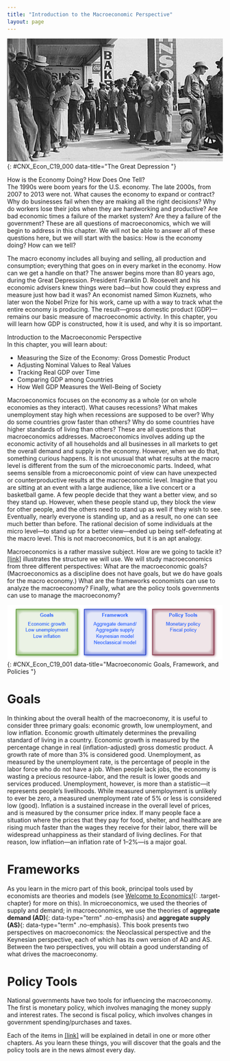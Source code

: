 ```yaml
---
title: "Introduction to the Macroeconomic Perspective"
layout: page
---
```



<?cnx.eoc class="summary" title="Chapter Review"?>

<?cnx.eoc class="self-check-questions" title="Self-Check Questions"?>

<?cnx.eoc class="review-questions" title="Review Questions"?>

<?cnx.eoc class="critical-thinking" title="Critical Thinking Questions"?>

<?cnx.eoc class="problems" title="Problems"?>

<?cnx.eoc class="references" title="References"?>

 ![The photograph shows people lined up outside a bank during the Great Depression awaiting their relief checks.](../resources/CNX_Econ_C19_000.jpg "At times, such as when many people are in need of government assistance, it is easy to tell how the economy is doing. This photograph shows people lined up during the Great Depression, waiting for relief checks. At other times, when some are doing well and others are not, it is more difficult to ascertain how the economy of a country is doing. (Credit: modification of work by the U.S. Library of Congress/Wikimedia Commons)"){: #CNX_Econ_C19_000 data-title="The Great Depression "}

<div data-type="note" class="economics bringhome" markdown="1">
<div data-type="title">
How is the Economy Doing? How Does One Tell?
</div>
The 1990s were boom years for the U.S. economy. The late 2000s, from 2007 to 2013 were not. What causes the economy to expand or contract? Why do businesses fail when they are making all the right decisions? Why do workers lose their jobs when they are hardworking and productive? Are bad economic times a failure of the market system? Are they a failure of the government? These are all questions of macroeconomics, which we will begin to address in this chapter. We will not be able to answer all of these questions here, but we will start with the basics: How is the economy doing? How can we tell?

The macro economy includes all buying and selling, all production and consumption; everything that goes on in every market in the economy. How can we get a handle on that? The answer begins more than 80 years ago, during the Great Depression. President Franklin D. Roosevelt and his economic advisers knew things were bad—but how could they express and measure just how bad it was? An economist named Simon Kuznets, who later won the Nobel Prize for his work, came up with a way to track what the entire economy is producing. The result—gross domestic product (GDP)—remains our basic measure of macroeconomic activity. In this chapter, you will learn how GDP is constructed, how it is used, and why it is so important.

</div>

<div data-type="note" class="economics chapter-objectives" markdown="1">
<div data-type="title">
Introduction to the Macroeconomic Perspective
</div>
In this chapter, you will learn about:

* Measuring the Size of the Economy: Gross Domestic Product
* Adjusting Nominal Values to Real Values
* Tracking Real GDP over Time
* Comparing GDP among Countries
* How Well GDP Measures the Well-Being of Society

</div>

Macroeconomics focuses on the economy as a whole (or on whole economies as they interact). What causes recessions? What makes unemployment stay high when recessions are supposed to be over? Why do some countries grow faster than others? Why do some countries have higher standards of living than others? These are all questions that macroeconomics addresses. Macroeconomics involves adding up the economic activity of all households and all businesses in all markets to get the overall demand and supply in the economy. However, when we do that, something curious happens. It is not unusual that what results at the macro level is different from the sum of the microeconomic parts. Indeed, what seems sensible from a microeconomic point of view can have unexpected or counterproductive results at the macroeconomic level. Imagine that you are sitting at an event with a large audience, like a live concert or a basketball game. A few people decide that they want a better view, and so they stand up. However, when these people stand up, they block the view for other people, and the others need to stand up as well if they wish to see. Eventually, nearly everyone is standing up, and as a result, no one can see much better than before. The rational decision of some individuals at the micro level—to stand up for a better view—ended up being self-defeating at the macro level. This is not macroeconomics, but it is an apt analogy.

Macroeconomics is a rather massive subject. How are we going to tackle it? [\[link\]](#CNX_Econ_C19_001) illustrates the structure we will use. We will study macroeconomics from three different perspectives: <span data-type="list" data-list-type="enumerated" data-number-style="arabic"><span data-type="item"> What are the macroeconomic goals? (Macroeconomics as a discipline does not have goals, but we do have goals for the macro economy.)</span> <span data-type="item"> What are the frameworks economists can use to analyze the macroeconomy?</span> <span data-type="item"> Finally, what are the policy tools governments can use to manage the macroeconomy?</span> </span>

 ![The illustration shows three boxes. The first is goals, the second is framework, the third is policy tools. Within each box are factors pertaining to the box.](../resources/CNX_Econ_C19_001.jpg "This chart shows what macroeconomics is about. The box on the left indicates a consensus of what are the most important goals for the macro economy, the middle box lists the frameworks economists use to analyze macroeconomic changes (such as inflation or recession), and the box on the right indicates the two tools the federal government uses to influence the macro economy."){: #CNX_Econ_C19_001 data-title="Macroeconomic Goals, Framework, and Policies "}

# Goals

In thinking about the overall health of the macroeconomy, it is useful to consider three primary goals: economic growth, low unemployment, and low inflation. <span data-type="list" data-list-type="bulleted" data-bullet-style="bullet"><span data-type="item">Economic growth ultimately determines the prevailing standard of living in a country. Economic growth is measured by the percentage change in real (inflation-adjusted) gross domestic product. A growth rate of more than 3% is considered good.</span> <span data-type="item">Unemployment, as measured by the unemployment rate, is the percentage of people in the labor force who do not have a job. When people lack jobs, the economy is wasting a precious resource-labor, and the result is lower goods and services produced. Unemployment, however, is more than a statistic—it represents people’s livelihoods. While measured unemployment is unlikely to ever be zero, a measured unemployment rate of 5% or less is considered low (good).</span> <span data-type="item">Inflation is a sustained increase in the overall level of prices, and is measured by the consumer price index. If many people face a situation where the prices that they pay for food, shelter, and healthcare are rising much faster than the wages they receive for their labor, there will be widespread unhappiness as their standard of living declines. For that reason, low inflation—an inflation rate of 1–2%—is a major goal.</span> </span>

# Frameworks

As you learn in the micro part of this book, principal tools used by economists are theories and models (see [Welcome to Economics!](/m48590){: .target-chapter} for more on this). In microeconomics, we used the theories of supply and demand; in macroeconomics, we use the theories of **aggregate demand (AD)**{: data-type="term" .no-emphasis} and **aggregate supply (AS)**{: data-type="term" .no-emphasis}. This book presents two perspectives on macroeconomics: the Neoclassical perspective and the Keynesian perspective, each of which has its own version of AD and AS. Between the two perspectives, you will obtain a good understanding of what drives the macroeconomy.

# Policy Tools

National governments have two tools for influencing the macroeconomy. The first is monetary policy, which involves managing the money supply and interest rates. The second is fiscal policy, which involves changes in government spending/purchases and taxes.

Each of the items in [\[link\]](#CNX_Econ_C19_001) will be explained in detail in one or more other chapters. As you learn these things, you will discover that the goals and the policy tools are in the news almost every day.

